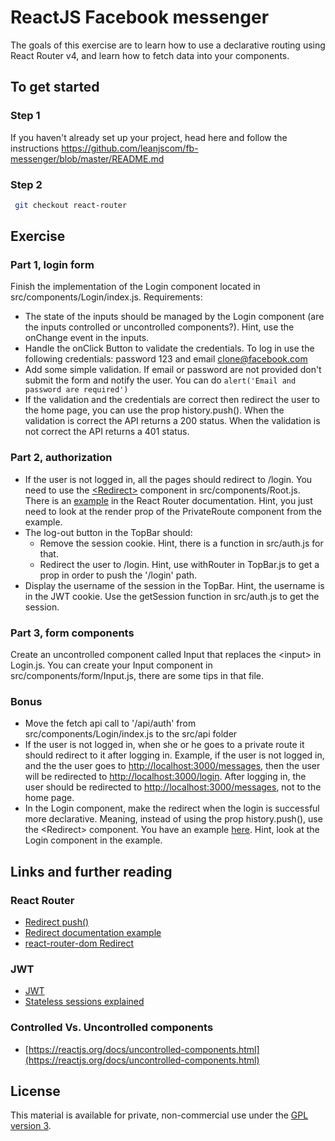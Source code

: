 # ReactJS Facebook messenger

The goals of this exercise are to learn how to use a declarative routing using React Router v4, and learn how to fetch data into your components.

## To get started

### Step 1

If you haven't already set up your project, head here and follow the instructions https://github.com/leanjscom/fb-messenger/blob/master/README.md


### Step 2
```sh
 git checkout react-router
 ```

## Exercise

### Part 1, login form

Finish the implementation of the Login component located in src/components/Login/index.js. Requirements:

- The state of the inputs should be managed by the Login component (are the inputs controlled or uncontrolled components?). Hint, use the onChange event in the inputs.
- Handle the onClick Button to validate the credentials. To log in use the following credentials: password 123 and email clone@facebook.com
- Add some simple validation. If email or password are not provided don't submit the form and notify the user. You can do `alert('Email and password are required')`
- If the validation and the credentials are correct then redirect the user to the home page, you can use the prop history.push(). When the validation is correct the API returns a 200 status. When the validation is not correct the API returns a 401 status.

### Part 2, authorization

- If the user is not logged in, all the pages should redirect to /login. You need to use the [&lt;Redirect&gt;](https://reacttraining.com/react-router/web/api/Redirect) component in src/components/Root.js. There is an [example](https://reacttraining.com/react-router/web/example/auth-workflow) in the React Router documentation. Hint, you just need to look at the render prop of the PrivateRoute component from the example.
- The log-out button in the TopBar should:
  - Remove the session cookie. Hint, there is a function in src/auth.js for that.
  - Redirect the user to /login. Hint, use withRouter in TopBar.js to get a prop in order to push the '/login' path.
- Display the username of the session in the TopBar. Hint, the username is in the JWT cookie. Use the getSession function in src/auth.js to get the session.

### Part 3, form components

Create an uncontrolled component called Input that replaces the &lt;input&gt; in Login.js. You can create your Input component in src/components/form/Input.js, there are some tips in that file.

### Bonus
- Move the fetch api call to '/api/auth' from src/components/Login/index.js to the src/api folder
- If the user is not logged in, when she or he goes to a private route it should redirect to it after logging in. Example, if the user is not logged in, and the the user goes to [http://localhost:3000/messages](http://localhost:3000/messages), then the user will be redirected to [http://localhost:3000/login](http://localhost:3000/login). After logging in, the user should be redirected to [http://localhost:3000/messages](http://localhost:3000/messages), not to the home page.
- In the Login component, make the redirect when the login is successful more declarative. Meaning, instead of using the prop history.push(), use the &lt;Redirect&gt; component. You have an example [here](https://reacttraining.com/react-router/web/example/auth-workflow). Hint, look at the Login component in the example.

## Links and further reading

### React Router
- [Redirect push()](https://github.com/ReactTraining/react-router/blob/master/packages/react-router/modules/Redirect.js#L88)
- [Redirect documentation example](https://reacttraining.com/react-router/web/api/Redirect)
- [react-router-dom Redirect](https://github.com/ReactTraining/react-router/blob/master/packages/react-router-dom/modules/Redirect.js)

### JWT
- [JWT](https://jwt.io/)
- [Stateless sessions explained](https://auth0.com/blog/stateless-auth-for-stateful-minds/)

### Controlled Vs. Uncontrolled components
 - [https://reactjs.org/docs/uncontrolled-components.html](https://reactjs.org/docs/uncontrolled-components.html)

## License

This material is available for private, non-commercial use under the [GPL version 3](http://www.gnu.org/licenses/gpl-3.0-standalone.html).
